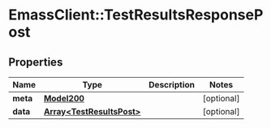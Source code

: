 # EmassClient::TestResultsResponsePost

## Properties
Name | Type | Description | Notes
------------ | ------------- | ------------- | -------------
**meta** | [**Model200**](Model200.md) |  | [optional] 
**data** | [**Array&lt;TestResultsPost&gt;**](TestResultsPost.md) |  | [optional] 

